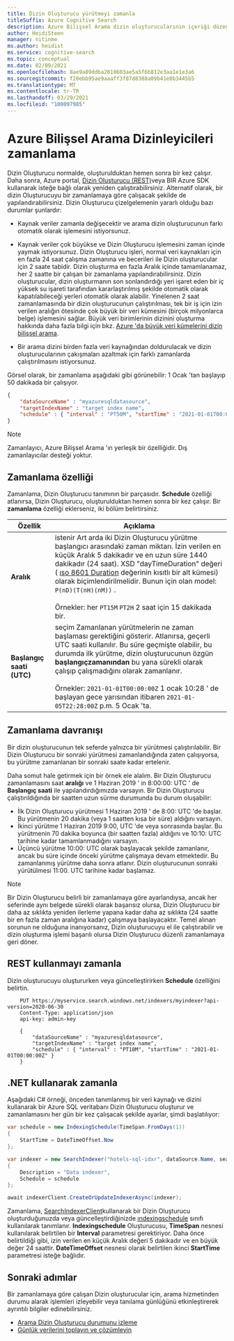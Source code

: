 ```yaml
---
title: Dizin Oluşturucu yürütmeyi zamanla
titleSuffix: Azure Cognitive Search
description: Azure Bilişsel Arama dizin oluşturucularının içeriği düzenli aralıklarla veya belirli zamanlarda dizine almak için zamanlayın.
author: HeidiSteen
manager: nitinme
ms.author: heidist
ms.service: cognitive-search
ms.topic: conceptual
ms.date: 02/09/2021
ms.openlocfilehash: 8ae9a89ddba2010603ae5a5f6b812e3aa1e1e3a6
ms.sourcegitcommit: f28ebb95ae9aaaff3f87d8388a09b41e0b3445b5
ms.translationtype: MT
ms.contentlocale: tr-TR
ms.lasthandoff: 03/29/2021
ms.locfileid: "100097985"
---
```

# <a name="how-to-schedule-indexers-in-azure-cognitive-search"></a>Azure Bilişsel Arama Dizinleyicileri zamanlama

Dizin Oluşturucu normalde, oluşturulduktan hemen sonra bir kez çalışır. Daha sonra, Azure portal, [Dizin Oluşturucu (REST)](/rest/api/searchservice/run-indexer)veya BIR Azure SDK kullanarak isteğe bağlı olarak yeniden çalıştırabilirsiniz. Alternatif olarak, bir dizin Oluşturucuyu bir zamanlamaya göre çalışacak şekilde de yapılandırabilirsiniz. Dizin Oluşturucu çizelgelemenin yararlı olduğu bazı durumlar şunlardır:

* Kaynak veriler zamanla değişecektir ve arama dizin oluşturucunun farkı otomatik olarak işlemesini istiyorsunuz.

* Kaynak veriler çok büyükse ve Dizin Oluşturucu işlemesini zaman içinde yaymak istiyorsunuz. Dizin Oluşturucu işleri, normal veri kaynakları için en fazla 24 saat çalışma zamanına ve becerileri ile Dizin oluşturucular için 2 saate tabidir. Dizin oluşturma en fazla Aralık içinde tamamlanamaz, her 2 saatte bir çalışan bir zamanlama yapılandırabilirsiniz. Dizin oluşturucular, dizin oluşturmanın son sonlandırdığı yeri işaret eden bir iç yüksek su işareti tarafından kararlaştırılmış şekilde otomatik olarak kapatılabileceği yerleri otomatik olarak alabilir. Yinelenen 2 saat zamanlamasında bir dizin oluşturucunun çalıştırılması, tek bir iş için izin verilen aralığın ötesinde çok büyük bir veri kümesini (birçok milyonlarca belge) işlemesini sağlar. Büyük veri birimlerinin dizinini oluşturma hakkında daha fazla bilgi için bkz. [Azure 'da büyük veri kümelerini dizin bilişsel arama](search-howto-large-index.md).

* Bir arama dizini birden fazla veri kaynağından doldurulacak ve dizin oluşturucularının çakışmaları azaltmak için farklı zamanlarda çalıştırılmasını istiyorsunuz.

Görsel olarak, bir zamanlama aşağıdaki gibi görünebilir: 1 Ocak 'tan başlayıp 50 dakikada bir çalışıyor.

```json
{
    "dataSourceName" : "myazuresqldatasource",
    "targetIndexName" : "target index name",
    "schedule" : { "interval" : "PT50M", "startTime" : "2021-01-01T00:00:00Z" }
}
```

> [!NOTE]
> Zamanlayıcı, Azure Bilişsel Arama 'ın yerleşik bir özelliğidir. Dış zamanlayıcılar desteği yoktur.

## <a name="schedule-property"></a>Zamanlama özelliği

Zamanlama, Dizin Oluşturucu tanımının bir parçasıdır. **Schedule** özelliği atlanırsa, Dizin Oluşturucu, oluşturulduktan hemen sonra bir kez çalışır. Bir **zamanlama** özelliği eklerseniz, iki bölüm belirtirsiniz.

| Özellik | Açıklama |
|----------|-------------|
|**Aralık** | istenir Art arda iki Dizin Oluşturucu yürütme başlangıcı arasındaki zaman miktarı. İzin verilen en küçük Aralık 5 dakikadır ve en uzun süre 1440 dakikadır (24 saat). XSD "dayTimeDuration" değeri ( [ıso 8601 Duration](https://www.w3.org/TR/xmlschema11-2/#dayTimeDuration) değerinin kısıtlı bir alt kümesi) olarak biçimlendirilmelidir. Bunun için olan model: `P(nD)(T(nH)(nM))` . <br/><br/>Örnekler: her `PT15M` `PT2H` 2 saat için 15 dakikada bir.|
| **Başlangıç saati (UTC)** | seçim Zamanlanan yürütmelerin ne zaman başlaması gerektiğini gösterir. Atlanırsa, geçerli UTC saati kullanılır. Bu süre geçmişte olabilir, bu durumda ilk yürütme, dizin oluşturucunun özgün **başlangıçzamanından** bu yana sürekli olarak çalışıp çalışmadığını olarak zamanlanır.<br/><br/>Örnekler: `2021-01-01T00:00:00Z` 1 ocak 10:28 ' de başlayan gece yarısından itibaren `2021-01-05T22:28:00Z` p.m. 5 Ocak 'ta.|

## <a name="scheduling-behavior"></a>Zamanlama davranışı

Bir dizin oluşturucunun tek seferde yalnızca bir yürütmesi çalıştırılabilir. Bir Dizin Oluşturucu bir sonraki yürütmesi zamanlandığında zaten çalışıyorsa, bu yürütme zamanlanan bir sonraki saate kadar ertelenir.

Daha somut hale getirmek için bir örnek ele alalım. Bir Dizin Oluşturucu zamanlamasını saat **aralığı** ve 1 Haziran 2019 ' in 8:00:00: UTC ' de **Başlangıç saati** ile yapılandırdığımızda varsayın. Bir Dizin Oluşturucu çalıştırıldığında bir saatten uzun sürme durumunda bu durum oluşabilir:

* İlk Dizin Oluşturucu yürütmesi 1 Haziran 2019 ' de 8:00: UTC 'de başlar. Bu yürütmenin 20 dakika (veya 1 saatten kısa bir süre) aldığını varsayın.
* İkinci yürütme 1 Haziran 2019 9:00, UTC 'de veya sonrasında başlar. Bu yürütmenin 70 dakika boyunca (bir saatten fazla) aldığını ve 10:10: UTC tarihine kadar tamamlanmadığını varsayın.
* Üçüncü yürütme 10:00: UTC olarak başlayacak şekilde zamanlanır, ancak bu süre içinde önceki yürütme çalışmaya devam etmektedir. Bu zamanlanmış yürütme daha sonra atlanır. Dizin oluşturucunun sonraki yürütülmesi 11:00. UTC tarihine kadar başlamaz.

> [!NOTE]
> Bir Dizin Oluşturucu belirli bir zamanlamaya göre ayarlandıysa, ancak her seferinde aynı belgede sürekli olarak başarısız olursa, Dizin Oluşturucu bir daha az sıklıkta yeniden ilerleme yapana kadar daha az sıklıkta (24 saatte bir en fazla zaman aralığına kadar) çalışmaya başlayacaktır. Temel alınan sorunun ne olduğuna inanıyorsanız, Dizin oluşturucuyu el ile çalıştırabilir ve dizin oluşturma işlemi başarılı olursa Dizin Oluşturucu düzenli zamanlamaya geri döner.

## <a name="schedule-using-rest"></a>REST kullanmayı zamanla

Dizin oluşturucuyu oluştururken veya güncelleştirirken **Schedule** özelliğini belirtin.

```http
    PUT https://myservice.search.windows.net/indexers/myindexer?api-version=2020-06-30
    Content-Type: application/json
    api-key: admin-key

    {
        "dataSourceName" : "myazuresqldatasource",
        "targetIndexName" : "target index name",
        "schedule" : { "interval" : "PT10M", "startTime" : "2021-01-01T00:00:00Z" }
    }
```

## <a name="schedule-using-net"></a>.NET kullanarak zamanla

Aşağıdaki C# örneği, önceden tanımlanmış bir veri kaynağı ve dizini kullanarak bir Azure SQL veritabanı Dizin Oluşturucu oluşturur ve zamanlamasını her gün bir kez çalışacak şekilde ayarlar, şimdi başlatılıyor:

```csharp
var schedule = new IndexingSchedule(TimeSpan.FromDays(1))
{
    StartTime = DateTimeOffset.Now
};

var indexer = new SearchIndexer("hotels-sql-idxr", dataSource.Name, searchIndex.Name)
{
    Description = "Data indexer",
    Schedule = schedule
};

await indexerClient.CreateOrUpdateIndexerAsync(indexer);
```

Zamanlama, [SearchIndexerClient](/dotnet/api/azure.search.documents.indexes.searchindexerclient)kullanarak bir Dizin Oluşturucu oluşturduğunuzda veya güncelleştirdiğinizde [ındexingschedule](/dotnet/api/azure.search.documents.indexes.models.indexingschedule) sınıfı kullanılarak tanımlanır. **Indexingschedule** Oluşturucusu, **TimeSpan** nesnesi kullanılarak belirtilen bir **Interval** parametresi gerektiriyor. Daha önce belirtildiği gibi, izin verilen en küçük Aralık değeri 5 dakikadır ve en büyük değer 24 saattir. **DateTimeOffset** nesnesi olarak belirtilen ikinci **StartTime** parametresi isteğe bağlıdır.

## <a name="next-steps"></a>Sonraki adımlar

Bir zamanlamaya göre çalışan Dizin oluşturucular için, arama hizmetinden durumu alarak işlemleri izleyebilir veya tanılama günlüğünü etkinleştirerek ayrıntılı bilgiler edinebilirsiniz.

* [Arama Dizin Oluşturucu durumunu izleme](search-howto-monitor-indexers.md)
* [Günlük verilerini toplayın ve çözümleyin](search-monitor-logs.md)